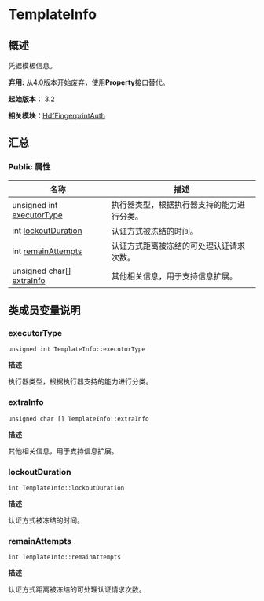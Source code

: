 # TemplateInfo


## 概述

凭据模板信息。

**弃用:**   从4.0版本开始废弃，使用**Property**接口替代。

**起始版本：** 3.2

**相关模块：**[HdfFingerprintAuth](_hdf_fingerprint_auth_v10.md)


## 汇总


### Public 属性

| 名称 | 描述 | 
| -------- | -------- |
| unsigned int [executorType](#executortype) | 执行器类型，根据执行器支持的能力进行分类。 | 
| int [lockoutDuration](#lockoutduration) | 认证方式被冻结的时间。 | 
| int [remainAttempts](#remainattempts) | 认证方式距离被冻结的可处理认证请求次数。 | 
| unsigned char[] [extraInfo](#extrainfo) | 其他相关信息，用于支持信息扩展。 | 


## 类成员变量说明


### executorType

```
unsigned int TemplateInfo::executorType
```

**描述**


执行器类型，根据执行器支持的能力进行分类。


### extraInfo

```
unsigned char [] TemplateInfo::extraInfo
```

**描述**


其他相关信息，用于支持信息扩展。


### lockoutDuration

```
int TemplateInfo::lockoutDuration
```

**描述**


认证方式被冻结的时间。


### remainAttempts

```
int TemplateInfo::remainAttempts
```

**描述**


认证方式距离被冻结的可处理认证请求次数。
